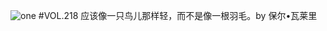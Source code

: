 ![one](http://image.wufazhuce.com/FgmHN4t31Of7acwPiAZX-7TA8pco)
#VOL.218
应该像一只鸟儿那样轻，而不是像一根羽毛。by 保尔•瓦莱里